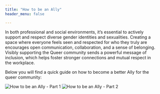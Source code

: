 ```yaml
---
title: "How to be an Ally"
header_menu: false

---
```

In both professional and social environments, it’s essential to actively support and respect diverse gender identities and sexualities. Creating a space where everyone feels seen and respected for who they truly are encourages open communication, collaboration, and a sense of belonging. Visibly supporting the Queer community sends a powerful message of inclusion, which helps foster stronger connections and mutual respect in the workplace.

Below you will find a quick guide on how to become a better Ally for the queer community:


![How to be an Ally - Part 1](https://nextgems.pages.gwdg.de/hazard-hackathon/images/how_to_be_an_ally_1.jpg)
![How to be an Ally - Part 2](https://nextgems.pages.gwdg.de/hazard-hackathon/images/how_to_be_an_ally_2.jpg)

